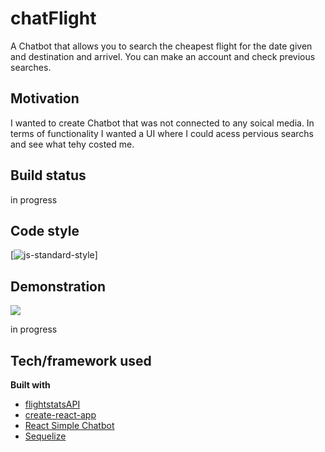 # chatFlight
A Chatbot that allows you to search the cheapest flight for the date given and destination and arrivel. You can make an account and check previous searches.

## Motivation 

I wanted to create Chatbot that was not connected to any soical media. In terms of functionality I wanted a UI where I could acess pervious searchs and see what tehy costed me. 


## Build status

in progress 

## Code style

[![js-standard-style](https://img.shields.io/badge/code%20style-standard-brightgreen.svg?style=flat)]

## Demonstration

![](login.gif)

in progress 

## Tech/framework used

<b>Built with</b>
- [flightstatsAPI](https://developer.flightstats.com/)
- [create-react-app](https://www.npmjs.com/package/create-react-app)
- [React Simple Chatbot](https://lucasbassetti.com.br/react-simple-chatbot/)
- [Sequelize](http://docs.sequelizejs.com/)


